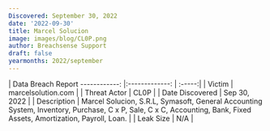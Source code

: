 ```yaml
---
Discovered: September 30, 2022
date: '2022-09-30'
title: Marcel Solucion
image: images/blog/CL0P.png
author: Breachsense Support
draft: false
yearmonths: 2022/september
---
```



| Data Breach Report
------------:     |:-------------:    | :-----:|
| Victim      | marcelsolution.com      | 
| Threat Actor      | CL0P      | 
| Date Discovered      | Sep 30, 2022      | 
| Description      | Marcel Solucion, S.R.L, Symasoft, General Accounting System, Inventory, Purchase, C x P, Sale, C x C, Accounting, Bank, Fixed Assets, Amortization, Payroll, Loan.      | 
| Leak Size      | N/A      | 

